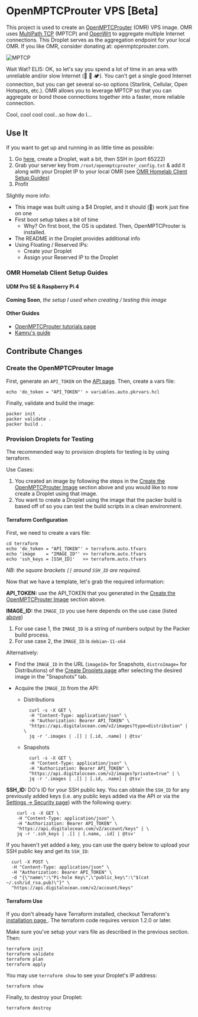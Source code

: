 # OpenMPTCProuter VPS [Beta]

This project is used to create an
[OpenMPTCProuter](https://www.openmptcprouter.com/) (OMR) VPS
image. OMR uses [MultiPath TCP](https://www.multipath-tcp.org/)
(MPTCP) and [OpenWrt](https://openwrt.org/) to aggregate multiple
Internet connections. This Droplet serves as the aggregation
endpoint for your local OMR. If you like OMR, consider donating
at: openmptcprouter.com.

![MPTCP](https://www.openmptcprouter.com/img/openmptcprouter.svg)

Wait Wat? ELI5: OK, so let's say you spend a lot of time in an
area with unreliable and/or slow Internet (🚐 🌲 🏕️). You can't
get a single good Internet connection, but you can get several
so-so options (Starlink, Cellular, Open Hotspots, etc.). OMR
allows you to leverage MPTCP so that you can aggregate or bond
those connections together into a faster, more reliable
connection.

Cool, cool cool cool...so how do I...


## Use It

If you want to get up and running in as little time as possible:

1. Go [here](https://marketplace.digitalocean.com/apps/openmptcprouter), create a Droplet, wait a bit, then SSH in (port 65222)
2. Grab your server key from `/root/openmptcprouter_config.txt` &
   add it along with your Droplet IP to your local OMR (see [OMR
   Homelab Client Setup Guides](#omr-homelab-client-setup-guides))
3. Profit

Slightly more info:

* This image was built using a $4 Droplet, and it should
(🤞) work just fine on one
* First boot setup takes a bit of time
    - Why? On first boot, the OS is updated. Then, OpenMPTCProuter
      is installed.
* The README in the Droplet provides additional info
* Using Floating / Reserved IPs:
    - Create your Droplet
    - Assign your Reserved IP to the Droplet

### OMR Homelab Client Setup Guides

#### UDM Pro SE & Raspberry Pi 4

**Coming Soon**, *the setup I used when creating / testing this image*

#### Other Guides

- [OpenMPTCProuter tutorials page](https://github.com/Ysurac/openmptcprouter/wiki/Tutorials)
- [Kamru's guide](https://kamrul.dev/aggregate-multiple-internet-with-openmptcprouter/)



## Contribute Changes

### Create the OpenMPTCProuter Image

First, generate an `API_TOKEN` on the [API
page](https://cloud.digitalocean.com/account/api/tokens). Then,
create a vars file:

    echo 'do_token = "API_TOKEN"' > variables.auto.pkrvars.hcl

Finally, validate and build the image:

    packer init .
    packer validate .
    packer build .

### Provision Droplets for Testing

The recommended way to provision droplets for testing is by using
terraform.

Use Cases:
1. You created an image by following the steps in the [Create the
   OpenMPTCProuter Image](#create-the-openmptcprouter-image)
   section above and you would like to now create a Droplet using
   that image.
2. You want to create a Droplet using the image that the packer
   build is based off of so you can test the build scripts in a
   clean environment.

#### Terraform Configuration


First, we need to create a vars file:

    cd terraform
    echo 'do_token = "API_TOKEN"' > terraform.auto.tfvars
    echo 'image    = "IMAGE_ID"' >> terraform.auto.tfvars
    echo 'ssh_keys = [SSH_ID]'   >> terraform.auto.tfvars

_NB: the square brackets `[]` around `SSH_ID` are required._

Now that we have a template, let's grab the required information:

**API_TOKEN:** use the API_TOKEN that you generated in the [Create
the OpenMPTCProuter Image](#create-the-openmptcprouter-image)
section above.

**IMAGE_ID:** the `IMAGE_ID` you use here depends on the use case
(listed [above](#provision-droplets-for-testing))

1. For use case 1, the `IMAGE_ID` is a string of numbers output by
   the Packer build process.
2. For use case 2, the `IMAGE_ID` is `debian-11-x64`

Alternatively:

* Find the `IMAGE_ID` in the URL (`imageId=` for Snapshots,
  `distroImage=` for Distributions) of the [Create Droplets
  page](https://cloud.digitalocean.com/droplets/new) after
  selecting the desired image in the "Snapshots" tab.
* Acquire the `IMAGE_ID` from the API:

    - Distributions

            curl -s -X GET \
            -H "Content-Type: application/json" \
            -H "Authorization: Bearer API_TOKEN" \
            "https://api.digitalocean.com/v2/images?type=distribution" | \
            jq -r '.images | .[] | [.id, .name] | @tsv'

    - Snapshots

            curl -s -X GET \
            -H "Content-Type: application/json" \
            -H "Authorization: Bearer API_TOKEN" \
            "https://api.digitalocean.com/v2/images?private=true" | \
            jq -r '.images | .[] | [.id, .name] | @tsv'

**SSH_ID:** DO's ID for your SSH public key. You can obtain the
`SSH_ID` for any previously added keys (i.e. any public keys
added via the API or via the [Settings -> Security
page](https://cloud.digitalocean.com/account/security)) with the
following query:

        curl -s -X GET \
        -H "Content-Type: application/json" \
        -H "Authorization: Bearer API_TOKEN" \
        "https://api.digitalocean.com/v2/account/keys" | \
        jq -r '.ssh_keys | .[] | [.name, .id] | @tsv'

If you haven't yet added a key, you can use the query below to
upload your SSH public key and get its `SSH_ID`:

      curl -X POST \
      -H "Content-Type: application/json" \
      -H "Authorization: Bearer API_TOKEN" \
      -d "{\"name\":\"Pi-hole Key\",\"public_key\":\"$(cat ~/.ssh/id_rsa.pub)\"}" \
      "https://api.digitalocean.com/v2/account/keys"



#### Terraform Use

If you don't already have Terraform installed, checkout
Terraform's [installation page
](https://learn.hashicorp.com/tutorials/terraform/install-cli).
The terraform code requires version 1.2.0 or later.

Make sure you've setup your vars file as described in the previous
section. Then:

    terraform init
    terraform validate
    terraform plan
    terraform apply

You may use `terraform show` to see your Droplet's IP address:

    terraform show

Finally, to destroy your Droplet:

    terraform destroy
